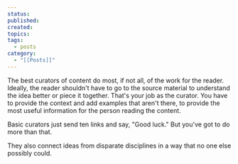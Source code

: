 ```yaml
---
status: 
published: 
created: 
topics: 
tags:
  - posts
category:
  - "[[Posts]]"
---
```

The best curators of content do most, if not all, of the work for the reader. Ideally, the reader shouldn't have to go to the source material to understand the idea better or piece it together. That's your job as the curator. You have to provide the context and add examples that aren't there, to provide the most useful information for the person reading the content.

Basic curators just send ten links and say, "Good luck." But you've got to do more than that.

They also connect ideas from disparate disciplines in a way that no one else possibly could.